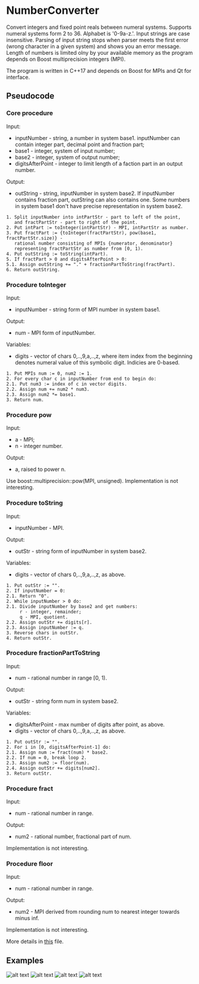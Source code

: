 # NumberConverter
Convert integers and fixed point reals between numeral systems. Supports numeral systems form 2 to 36. Alphabet is '0-9a-z\.'. Input strings are case insensitive. Parsing of input string stops when parser meets the first error (wrong character in a given system) and shows you an error message. Length of numbers is limited olny by your available memory as the program depends on Boost multiprecision integers (MPI).

The program is written in C++17 and depends on Boost for MPIs and Qt for interface.

## Pseudocode
### Core procedure
Input: 
- inputNumber - string, a number in system base1. inputNumber can contain integer part, decimal point and fraction part;
- base1 - integer, system of input number;
- base2 - integer, system of output number;
- digitsAfterPoint - integer to limit length of a faction part in an output number.

Output:
- outString - string, inputNumber in system base2. If inputNumber contains fraction part, outString can also contains one.  Some numbers in system base1 don't have precise representation in system base2.

```
1. Split inputNumber into intPartStr - part to left of the point, 
   and fractPartStr - part to right of the point.
2. Put intPart := toInteger(intPartStr) - MPI, intPartStr as number.
3. Put fractPart := {toInteger(fractPartStr), pow(base1, fractPartStr.size)} - 
   rational number consisting of MPIs {numerator, denominator} 
   representing fractPartStr as number from [0, 1).
4. Put outString := toString(intPart).
5. If fractPart > 0 and digitsAfterPoint > 0:
5.1. Assign outString += "." + fractionPartToString(fractPart).
6. Return outString.
```

### Procedure toInteger
Input: 
- inputNumber - string form of MPI number in system base1.

Output:
- num - MPI form of inputNumber.

Variables:
- digits - vector of chars 0,..,9,a,..,z, where item index from the beginning denotes numeral value of this symbolic digit. Indicies are 0-based.

```
1. Put MPIs num := 0, num2 := 1.
2. For every char c in inputNumber from end to begin do:
2.1. Put num3 := index of c in vector digits.
2.2. Assign num += num2 * num3.
2.3. Assign num2 *= base1.
3. Return num.
```

### Procedure pow
Input: 
- a - MPI;
- n - integer number.

Output:
- a, raised to power n.

Use boost::multiprecision::pow(MPI, unsigned). Implementation is not interesting.

### Procedure toString
Input: 
- inputNumber - MPI.

Output:
- outStr - string form of inputNumber in system base2.

Variables:
- digits - vector of chars 0,..,9,a,..,z, as above.

```
1. Put outStr := "".
2. If inputNumber = 0:
2.1. Return "0".
2. While inputNumber > 0 do:
2.1. Divide inputNumber by base2 and get numbers:
     r - integer, remainder;
     q - MPI, quotient.
2.2. Assign outStr += digits[r].
2.3. Assign inputNumber := q.
3. Reverse chars in outStr.
4. Return outStr.
```

### Procedure fractionPartToString
Input: 
- num - rational number in range \[0, 1\).

Output:
- outStr - string form num in system base2.

Variables:
- digitsAfterPoint - max number of digits after point, as above.
- digits - vector of chars 0,..,9,a,..,z, as above.

```
1. Put outStr := "".
2. For i in [0, digitsAfterPoint-1] do:
2.1. Assign num := fract(num) * base2.
2.2. If num = 0, break loop 2.
2.3. Assign num2 := floor(num).
2.4. Assign outStr += digits[num2].
3. Return outStr.
```

### Procedure fract
Input: 
- num - rational number in range.

Output:
- num2 - rational number, fractional part of num.

Implementation is not interesting.

### Procedure floor
Input: 
- num - rational number in range.

Output:
- num2 - MPI derived from rounding num to nearest integer towards minus inf.

Implementation is not interesting.

More details in [this](NumberConverter.cpp) file.

## Examples
![alt text](examples/example1.png)
![alt text](examples/example2.png)
![alt text](examples/example3.png)
![alt text](examples/example4.png)
